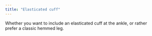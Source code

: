 ```yaml
---
title: "Elasticated cuff"
---
```


Whether you want to include an elasticated cuff at the ankle,
or rather prefer a classic hemmed leg.




